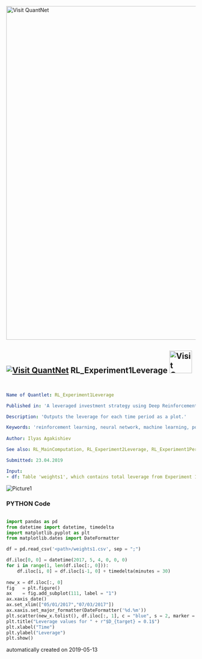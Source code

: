 [<img src="https://github.com/QuantLet/Styleguide-and-FAQ/blob/master/pictures/banner.png" width="888" alt="Visit QuantNet">](http://quantlet.de/)

## [<img src="https://github.com/QuantLet/Styleguide-and-FAQ/blob/master/pictures/qloqo.png" alt="Visit QuantNet">](http://quantlet.de/) **RL_Experiment1Leverage** [<img src="https://github.com/QuantLet/Styleguide-and-FAQ/blob/master/pictures/QN2.png" width="60" alt="Visit QuantNet 2.0">](http://quantlet.de/)

```yaml


Name of Quantlet: RL_Experiment1Leverage

Published in: 'A leveraged investment strategy using Deep Reinforcement Learning'

Description: 'Outputs the leverage for each time period as a plot.'

Keywords: 'reinforcement learning, neural network, machine learning, portfolio management, cryptocurrency'
 
Author: Ilyas Agakishiev

See also: RL_MainComputation, RL_Experiment2Leverage, RL_Experiment1Performance

Submitted: 23.04.2019

Input: 
- df: Table 'weights1', which contains total leverage from Experiment 1.
```

![Picture1](RL_Experiment1Leverage.png)

### PYTHON Code
```python

import pandas as pd
from datetime import datetime, timedelta
import matplotlib.pyplot as plt
from matplotlib.dates import DateFormatter

df = pd.read_csv('<path>/weights1.csv', sep = ";")

df.iloc[0, 0] = datetime(2017, 5, 4, 0, 0, 0)
for i in range(1, len(df.iloc[:, 0])):
    df.iloc[i, 0] = df.iloc[i-1, 0] + timedelta(minutes = 30)
    
new_x = df.iloc[:, 0]
fig   = plt.figure()
ax    = fig.add_subplot(111, label = "1")
ax.xaxis_date()
ax.set_xlim(["05/01/2017","07/03/2017"])
ax.xaxis.set_major_formatter(DateFormatter('%d.%m'))
plt.scatter(new_x.tolist(), df.iloc[:, 1], c = "blue", s = 2, marker = "x")
plt.title("Leverage values for " + r"$D_{target} = 0.1$")
plt.xlabel("Time")
plt.ylabel("Leverage")
plt.show()

```

automatically created on 2019-05-13
